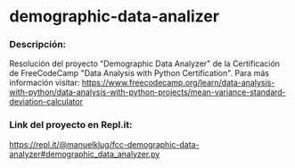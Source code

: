 # demographic-data-analizer

### Descripción:
Resolución del proyecto "Demographic Data Analyzer" de la Certificación de FreeCodeCamp "Data Analysis with Python Certification". Para más información visitar:
https://www.freecodecamp.org/learn/data-analysis-with-python/data-analysis-with-python-projects/mean-variance-standard-deviation-calculator

### Link del proyecto en Repl.it:
https://repl.it/@manuelklug/fcc-demographic-data-analyzer#demographic_data_analyzer.py